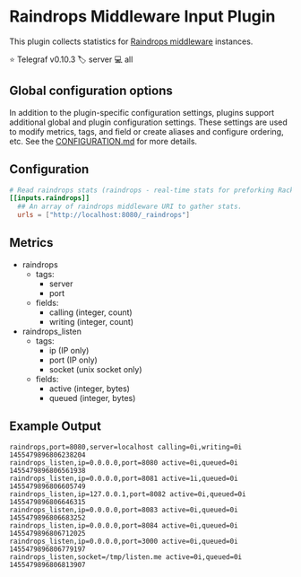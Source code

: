 # Raindrops Middleware Input Plugin

This plugin collects statistics for [Raindrops middleware][raindrops] instances.

⭐ Telegraf v0.10.3
🏷️ server
💻 all

[raindrops]: http://raindrops.bogomips.org/Raindrops/Middleware.html

## Global configuration options <!-- @/docs/includes/plugin_config.md -->

In addition to the plugin-specific configuration settings, plugins support
additional global and plugin configuration settings. These settings are used to
modify metrics, tags, and field or create aliases and configure ordering, etc.
See the [CONFIGURATION.md][CONFIGURATION.md] for more details.

[CONFIGURATION.md]: ../../../docs/CONFIGURATION.md#plugins

## Configuration

```toml @sample.conf
# Read raindrops stats (raindrops - real-time stats for preforking Rack servers)
[[inputs.raindrops]]
  ## An array of raindrops middleware URI to gather stats.
  urls = ["http://localhost:8080/_raindrops"]
```

## Metrics

- raindrops
  - tags:
    - server
    - port
  - fields:
    - calling (integer, count)
    - writing (integer, count)
- raindrops_listen
  - tags:
    - ip   (IP only)
    - port (IP only)
    - socket (unix socket only)
  - fields:
    - active (integer, bytes)
    - queued (integer, bytes)

## Example Output

```text
raindrops,port=8080,server=localhost calling=0i,writing=0i 1455479896806238204
raindrops_listen,ip=0.0.0.0,port=8080 active=0i,queued=0i 1455479896806561938
raindrops_listen,ip=0.0.0.0,port=8081 active=1i,queued=0i 1455479896806605749
raindrops_listen,ip=127.0.0.1,port=8082 active=0i,queued=0i 1455479896806646315
raindrops_listen,ip=0.0.0.0,port=8083 active=0i,queued=0i 1455479896806683252
raindrops_listen,ip=0.0.0.0,port=8084 active=0i,queued=0i 1455479896806712025
raindrops_listen,ip=0.0.0.0,port=3000 active=0i,queued=0i 1455479896806779197
raindrops_listen,socket=/tmp/listen.me active=0i,queued=0i 1455479896806813907
```
